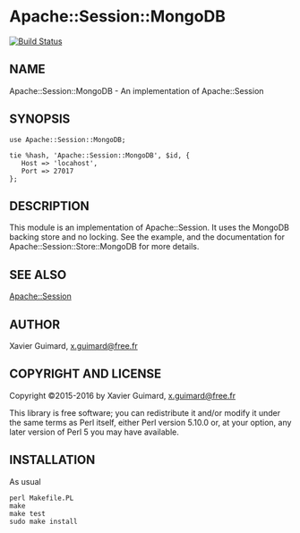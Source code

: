 # Apache::Session::MongoDB

[![Build Status](https://travis-ci.org/LemonLDAPNG/apache-session-mongodb.svg?branch=master)](https://travis-ci.org/LemonLDAPNG/apache-session-mongodb)

## NAME

Apache::Session::MongoDB - An implementation of Apache::Session

## SYNOPSIS

    use Apache::Session::MongoDB;
     
    tie %hash, 'Apache::Session::MongoDB', $id, {
       Host => 'locahost',
       Port => 27017
    };

## DESCRIPTION

This module is an implementation of Apache::Session. It uses the MongoDB
backing store and no locking. See the example, and the documentation for
Apache::Session::Store::MongoDB for more details.

## SEE ALSO

[Apache::Session](https://metacpan.org/pod/Apache::Session)

## AUTHOR

Xavier Guimard, <x.guimard@free.fr>

## COPYRIGHT AND LICENSE

Copyright &copy;2015-2016 by Xavier Guimard, <x.guimard@free.fr>


This library is free software; you can redistribute it and/or modify it
under the same terms as Perl itself, either Perl version 5.10.0 or, at
your option, any later version of Perl 5 you may have available.

## INSTALLATION

As usual

    perl Makefile.PL
    make
    make test
    sudo make install
